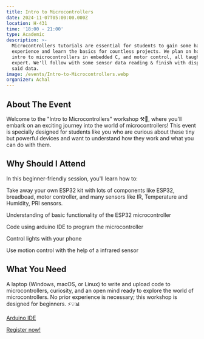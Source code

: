 ```yaml
---
title: Intro to Microcontrollers
date: 2024-11-07T05:00:00.000Z
location: H-431
time: '18:00 - 21:00'
type: Academic
description: >-
  Microcontrollers tutorials are essential for students to gain some hands on
  experience and learn the basics for countless projects. We plan on hosting an
  intro to microcontrollers in embedded C, and motor control, all taught by an
  expert. We'll follow with some sensor data reading & finish with displaying
  said data.
image: /events/Intro-to-Microcontrollers.webp
organizer: Achal
---
```


## About The Event

Welcome to the "Intro to Microcontrollers" workshop ⚒🤖, where you'll embark on an exciting journey into the world of microcontrollers! This event is specially designed for students like you who are curious about these tiny but powerful devices and want to understand how they work and what you can do with them.

## Why Should I Attend

In this beginner-friendly session, you'll learn how to:

Take away your own ESP32 kit with lots of components like ESP32, breadboad, motor controller, and many sensors like IR, Temperature and Humidity, PRI sensors.

Understanding of basic functionality of the ESP32 microcontroller

Code using arduino IDE to program the microcontroller

Control lights with your phone

Use motion control with the help of a infrared sensor

## What You Need

A laptop (Windows, macOS, or Linux) to write and upload code to microcontrollers, curiosity, and an open mind ready to explore the world of microcontrollers. No prior experience is necessary; this workshop is designed for beginners. ⚡💡📊

[Arduino IDE](https://www.zeffy.com/en-CA/ticketing/0099459e-7500-43ec-aac4-bec7a40480b6)

[Register now!](https://www.zeffy.com/en-CA/ticketing/6c3517eb-8293-439f-b291-970a0459aab7)
